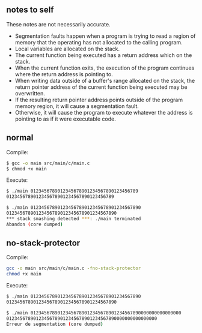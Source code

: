## notes to self

These notes are not necessarily accurate.

- Segmentation faults happen when a program is trying to read a region of memory that the operating has not allocated to the calling program.
- Local variables are allocated on the stack.
- The current function being executed has a return address which on the stack.
- When the current function exits, the execution of the program continues where the return address is pointing to.
- When writing data outside of a buffer's range allocated on the stack,
  the return pointer address of the current function being executed may be overwritten.
- If the resulting return pointer address points outside of the program memory region, it will cause a segmentation fault.
- Otherwise, it will cause the program to execute whatever the address is pointing to as if it were executable code.


## normal

Compile:

```sh
$ gcc -o main src/main/c/main.c
$ chmod +x main
```

Execute:

```sh
$ ./main 0123456789012345678901234567890123456789
0123456789012345678901234567890123456789

$ ./main 01234567890123456789012345678901234567890
01234567890123456789012345678901234567890
*** stack smashing detected ***: ./main terminated
Abandon (core dumped)     
```

## no-stack-protector

Compile:

```sh
gcc -o main src/main/c/main.c -fno-stack-protector
chmod +x main
```

Execute:

```sh
$ ./main 01234567890123456789012345678901234567890
01234567890123456789012345678901234567890

$ ./main 01234567890123456789012345678901234567890000000000000000
01234567890123456789012345678901234567890000000000000000
Erreur de segmentation (core dumped)
```